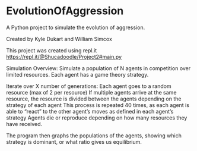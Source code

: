 # EvolutionOfAggression
A Python project to simulate the evolution of aggression.

Created by Kyle Dukart and William Simcox

This project was created using repl.it
https://repl.it/@Shucadoodle/Project2#main.py


Simulation Overview: Simulate a population of N agents in competition over limited resources. Each agent has a game theory strategy.

Iterate over X number of generations:
Each agent goes to a random resource (max of 2 per resource)
If multiple agents arrive at the same resource, the resource is divided between the agents depending on the strategy of each agent
This process is repeated 40 times, as each agent is able to “react” to the other agent’s moves as defined in each agent’s strategy
Agents die or reproduce depending on how many resources they have received.

The program then graphs the populations of the agents, showing which strategy is dominant, or what ratio gives us equilibrium.

